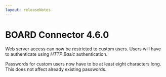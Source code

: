 ```yaml
---
layout: releaseNotes
---
```


# BOARD Connector 4.6.0

Web server access can now be restricted to custom users. Users will have to authenticate using *HTTP Basic* authentication.

Passwords for custom users now have to be at least eight characters long. This does not affect already existing passwords.